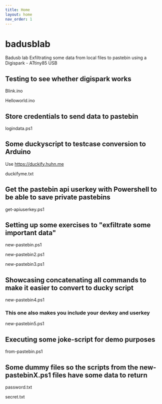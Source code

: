 ```yaml
---
title: Home
layout: home
nav_order: 1
---
```

# badusblab
Badusb lab
Exfiltrating some data from local files to pastebin using a Digispark - ATtiny85 USB

## Testing to see whether digispark works
Blink.ino

Helloworld.ino

## Store credentials to send data to pastebin
logindata.ps1

## Some duckyscript to testcase conversion to Arduino
Use https://duckify.huhn.me

duckifyme.txt

## Get the pastebin api userkey with Powershell to be able to save private pastebins

get-apiuserkey.ps1

## Setting up some exercises to "exfiltrate some important data"
new-pastebin.ps1

new-pastebin2.ps1

new-pastebin3.ps1

## Showcasing  concatenating all commands to make it easier to convert to ducky script
new-pastebin4.ps1
### This one also makes you include your devkey and userkey
new-pastebin5.ps1

## Executing some joke-script for demo purposes
from-pastebin.ps1

## Some dummy files so the scripts from the new-pastebinX.ps1 files have some data to return

password.txt

secret.txt
